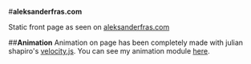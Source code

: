 #**aleksanderfras.com**

Static front page as seen on [aleksanderfras.com](http://aleksanderfras.com)

##**Animation**
Animation on page has been completely made with julian shapiro's [velocity.js](https://github.com/julianshapiro/velocity).
You can see my animation module [here](https://github.com/AlFra432/aleksanderfras.com/blob/master/js/afnimation.js).


